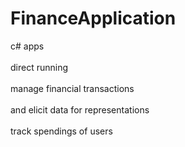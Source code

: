 # FinanceApplication
c# apps<br><br>
direct running<br><br>
manage financial transactions<br><br>
and elicit data for representations<br><br>
track spendings of users<br><br>
